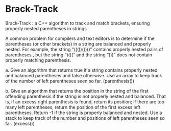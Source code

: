 # Brack-Track
Brack-Track : a C++ algorithm to track and match brackets, ensuring properly nested parentheses in strings

A common problem for compilers and text editors is to determine if the parentheses (or other brackets) in a string are balanced and properly nested. For example, the string “((())())()” contains properly nested pairs of parentheses , but the string “)()(“ and the string “())” does not contain properly matching parenthesis.


a. Give an algorithm that returns true if a string contains properly nested and balanced parentheses and false otherwise. Use an array to keep track of the number of left parentheses seen so far. (parenthesis())


b. Give an algorithm that returns the position in the string of the first offending parenthesis if the string is not properly nested and balanced. That is, if an excess right parenthesis is found, return its position; if there are too many left parentheses, return the position of the first excess left parentheses. Return -1 if the string is properly balanced and nested. Use a stack to keep track of the number and positions of left parentheses seen so far. (excess())
